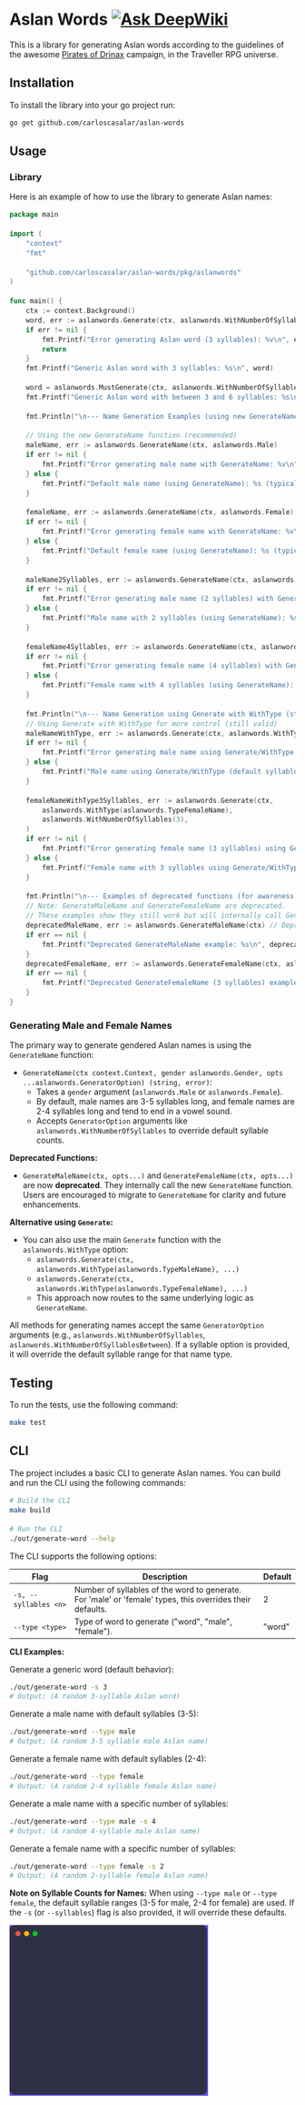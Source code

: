 # Aslan Words [![Ask DeepWiki](https://deepwiki.com/badge.svg)](https://deepwiki.com/carloscasalar/aslan-words)

This is a library for generating Aslan words according to the guidelines of the awesome [Pirates of Drinax](https://www.mongoosepublishing.com/products/the-pirates-of-drinax?srsltid=AfmBOoq1tbdk_O_QGAK5xoYQc13tXsNSOn8tu5wHto5TOTVtvqMkq-pH) campaign, in the Traveller RPG universe.

## Installation

To install the library into your go project run:

```sh
go get github.com/carloscasalar/aslan-words
```

## Usage

### Library

Here is an example of how to use the library to generate Aslan names:

```go
package main

import (
	"context"
	"fmt"

	"github.com/carloscasalar/aslan-words/pkg/aslanwords"
)

func main() {
	ctx := context.Background()
	word, err := aslanwords.Generate(ctx, aslanwords.WithNumberOfSyllables(3))
	if err != nil {
		fmt.Printf("Error generating Aslan word (3 syllables): %v\n", err)
		return
	}
	fmt.Printf("Generic Aslan word with 3 syllables: %s\n", word)

	word = aslanwords.MustGenerate(ctx, aslanwords.WithNumberOfSyllablesBetween(3, 6))
	fmt.Printf("Generic Aslan word with between 3 and 6 syllables: %s\n", word)

	fmt.Println("\n--- Name Generation Examples (using new GenerateName function) ---")

	// Using the new GenerateName function (recommended)
	maleName, err := aslanwords.GenerateName(ctx, aslanwords.Male)
	if err != nil {
		fmt.Printf("Error generating male name with GenerateName: %v\n", err)
	} else {
		fmt.Printf("Default male name (using GenerateName): %s (typically 3-5 syllables)\n", maleName)
	}

	femaleName, err := aslanwords.GenerateName(ctx, aslanwords.Female)
	if err != nil {
		fmt.Printf("Error generating female name with GenerateName: %v\n", err)
	} else {
		fmt.Printf("Default female name (using GenerateName): %s (typically 2-4 syllables)\n", femaleName)
	}

	maleName2Syllables, err := aslanwords.GenerateName(ctx, aslanwords.Male, aslanwords.WithNumberOfSyllables(2))
	if err != nil {
		fmt.Printf("Error generating male name (2 syllables) with GenerateName: %v\n", err)
	} else {
		fmt.Printf("Male name with 2 syllables (using GenerateName): %s\n", maleName2Syllables)
	}

	femaleName4Syllables, err := aslanwords.GenerateName(ctx, aslanwords.Female, aslanwords.WithNumberOfSyllables(4))
	if err != nil {
		fmt.Printf("Error generating female name (4 syllables) with GenerateName: %v\n", err)
	} else {
		fmt.Printf("Female name with 4 syllables (using GenerateName): %s\n", femaleName4Syllables)
	}
	
	fmt.Println("\n--- Name Generation using Generate with WithType (still valid) ---")
	// Using Generate with WithType for more control (still valid)
	maleNameWithType, err := aslanwords.Generate(ctx, aslanwords.WithType(aslanwords.TypeMaleName))
	if err != nil {
		fmt.Printf("Error generating male name using Generate/WithType: %v\n", err)
	} else {
		fmt.Printf("Male name using Generate/WithType (default syllables): %s\n", maleNameWithType)
	}

	femaleNameWithType3Syllables, err := aslanwords.Generate(ctx, 
		aslanwords.WithType(aslanwords.TypeFemaleName),
		aslanwords.WithNumberOfSyllables(3),
	)
	if err != nil {
		fmt.Printf("Error generating female name (3 syllables) using Generate/WithType: %v\n", err)
	} else {
		fmt.Printf("Female name with 3 syllables using Generate/WithType: %s\n", femaleNameWithType3Syllables)
	}

	fmt.Println("\n--- Examples of deprecated functions (for awareness, prefer GenerateName) ---")
	// Note: GenerateMaleName and GenerateFemaleName are deprecated.
	// These examples show they still work but will internally call GenerateName.
	deprecatedMaleName, err := aslanwords.GenerateMaleName(ctx) // Deprecated
	if err == nil {
		fmt.Printf("Deprecated GenerateMaleName example: %s\n", deprecatedMaleName)
	}
	deprecatedFemaleName, err := aslanwords.GenerateFemaleName(ctx, aslanwords.WithNumberOfSyllables(3)) // Deprecated
	if err == nil {
		fmt.Printf("Deprecated GenerateFemaleName (3 syllables) example: %s\n", deprecatedFemaleName)
	}
}
```

### Generating Male and Female Names

The primary way to generate gendered Aslan names is using the `GenerateName` function:

-   `GenerateName(ctx context.Context, gender aslanwords.Gender, opts ...aslanwords.GeneratorOption) (string, error)`:
    -   Takes a `gender` argument (`aslanwords.Male` or `aslanwords.Female`).
    -   By default, male names are 3-5 syllables long, and female names are 2-4 syllables long and tend to end in a vowel sound.
    -   Accepts `GeneratorOption` arguments like `aslanwords.WithNumberOfSyllables` to override default syllable counts.

**Deprecated Functions:**
-   `GenerateMaleName(ctx, opts...)` and `GenerateFemaleName(ctx, opts...)` are now **deprecated**. They internally call the new `GenerateName` function. Users are encouraged to migrate to `GenerateName` for clarity and future enhancements.

**Alternative using `Generate`:**
-   You can also use the main `Generate` function with the `aslanwords.WithType` option:
    -   `aslanwords.Generate(ctx, aslanwords.WithType(aslanwords.TypeMaleName), ...)`
    -   `aslanwords.Generate(ctx, aslanwords.WithType(aslanwords.TypeFemaleName), ...)`
    -   This approach now routes to the same underlying logic as `GenerateName`.

All methods for generating names accept the same `GeneratorOption` arguments (e.g., `aslanwords.WithNumberOfSyllables`, `aslanwords.WithNumberOfSyllablesBetween`). If a syllable option is provided, it will override the default syllable range for that name type.

## Testing

To run the tests, use the following command:

```sh
make test
```

## CLI

The project includes a basic CLI to generate Aslan names. You can build and run the CLI using the following commands:

```sh
# Build the CLI
make build

# Run the CLI
./out/generate-word --help
```

The CLI supports the following options:

| Flag                      | Description                                                                                                | Default |
| ------------------------- | ---------------------------------------------------------------------------------------------------------- | ------- |
| `-s, --syllables <n>`     | Number of syllables of the word to generate. For 'male' or 'female' types, this overrides their defaults. | 2       |
| `--type <type>`           | Type of word to generate ("word", "male", "female").                                                       | "word"  |

**CLI Examples:**

Generate a generic word (default behavior):
```sh
./out/generate-word -s 3
# Output: (A random 3-syllable Aslan word)
```

Generate a male name with default syllables (3-5):
```sh
./out/generate-word --type male
# Output: (A random 3-5 syllable male Aslan name)
```

Generate a female name with default syllables (2-4):
```sh
./out/generate-word --type female
# Output: (A random 2-4 syllable female Aslan name)
```

Generate a male name with a specific number of syllables:
```sh
./out/generate-word --type male -s 4
# Output: (A random 4-syllable male Aslan name)
```

Generate a female name with a specific number of syllables:
```sh
./out/generate-word --type female -s 2
# Output: (A random 2-syllable female Aslan name)
```

**Note on Syllable Counts for Names:** When using `--type male` or `--type female`, the default syllable ranges (3-5 for male, 2-4 for female) are used. If the `-s` (or `--syllables`) flag is also provided, it will override these defaults.

![cli demo](demo/demo.gif)

